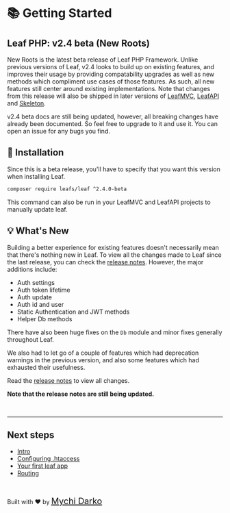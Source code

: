 # 📚 Getting Started

## Leaf PHP: v2.4 beta (New Roots)

New Roots is the latest beta release of Leaf PHP Framework. Unlike previous versions of Leaf, v2.4 looks to build up on existing features, and improves their usage by providing compatability upgrades as well as new methods which compliment use cases of those features. As such, all new features still center around existing implementations. Note that changes from this release will also be shipped in later versions of [LeafMVC](/), [LeafAPI](/) and [Skeleton](/).

<p class="alert -warning">
  v2.4 beta docs are still being updated, however, all breaking changes have already been documented. So feel free to upgrade to it and use it. You can open an issue for any bugs you find.
</p>

## 📁 Installation

Since this is a beta release, you'll have to specify that you want this version when installing Leaf.

```bash
composer require leafs/leaf ^2.4.0-beta
```

This command can also be run in your LeafMVC and LeafAPI projects to manually update leaf.

## 💡 What's New

Building a better experience for existing features doesn't necessarily mean that there's nothing new in Leaf. To view all the changes made to Leaf since the last release, you can check the [release notes](https://github.com/leafsphp/leaf/releases/tag/v2.4.0-beta). However, the major additions include:

- Auth settings
- Auth token lifetime
- Auth update
- Auth id and user
- Static Authentication and JWT methods
- Helper Db methods

There have also been huge fixes on the `Db` module and minor fixes generally throughout Leaf.

We also had to let go of a couple of features which had deprecation warnings in the previous version, and also some features which had exhausted their usefulness.

Read the [release notes](https://github.com/leafsphp/leaf/releases/tag/v2.4.0-beta) to view all changes.

**Note that the release notes are still being updated.**

<br>
<hr>

## Next steps

- [Intro](leaf/v/2.4-beta/intro/)
- [Configuring .htaccess](leaf/v/2.4-beta/intro/htaccess)
- [Your first leaf app](leaf/v/2.4-beta/intro/first)
- [Routing](leaf/v/2.4-beta/routing/)

<br>

Built with ❤ by <a href="https://mychi.netlify.app" style="font-size: 20px; color: #111;" target="_blank">Mychi Darko</a>

